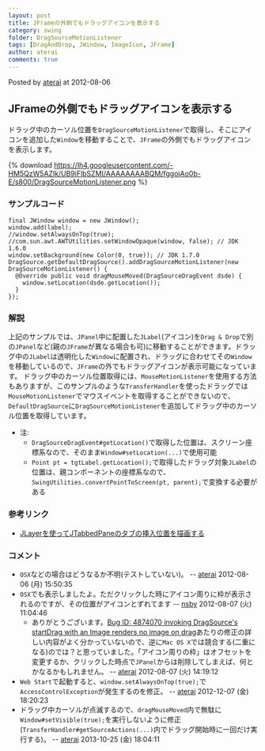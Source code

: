 ```yaml
---
layout: post
title: JFrameの外側でもドラッグアイコンを表示する
category: swing
folder: DragSourceMotionListener
tags: [DragAndDrop, JWindow, ImageIcon, JFrame]
author: aterai
comments: true
---
```


Posted by [aterai](http://terai.xrea.jp/aterai.html) at 2012-08-06

## JFrameの外側でもドラッグアイコンを表示する
ドラッグ中のカーソル位置を`DragSourceMotionListener`で取得し、そこにアイコンを追加した`Window`を移動することで、`JFrame`の外側でもドラッグアイコンを表示します。


{% download https://lh4.googleusercontent.com/-HM5QzW5AZlk/UB9iFlbSZMI/AAAAAAAABQM/fggojAo0b-E/s800/DragSourceMotionListener.png %}

### サンプルコード
<pre class="prettyprint"><code>final JWindow window = new JWindow();
window.add(label);
//window.setAlwaysOnTop(true);
//com.sun.awt.AWTUtilities.setWindowOpaque(window, false); // JDK 1.6.0
window.setBackground(new Color(0, true)); // JDK 1.7.0
DragSource.getDefaultDragSource().addDragSourceMotionListener(new DragSourceMotionListener() {
  @Override public void dragMouseMoved(DragSourceDragEvent dsde) {
    window.setLocation(dsde.getLocation());
  }
});
</code></pre>

### 解説
上記のサンプルでは、`JPanel`中に配置した`JLabel`(アイコン)を`Drag & Drop`で別の`JPanel`など(親の`JFrame`が異なる場合も可)に移動することができます。ドラッグ中の`JLabel`は透明化した`Window`に配置され、ドラッグに合わせてその`Window`を移動しているので、`JFrame`の外でもドラッグアイコンが表示可能になっています。
ドラッグ中のカーソル位置取得には、`MouseMotionListener`を使用する方法もありますが、このサンプルのような`TransferHandler`を使ったドラッグでは`MouseMotionListener`でマウスイベントを取得することができないので、`DefaultDragSource`に`DragSourceMotionListener`を追加してドラッグ中のカーソル位置を取得しています。

- 注:
    - `DragSourceDragEvent#getLocation()`で取得した位置は、スクリーン座標系なので、そのまま`Window#setLocation(...)`で使用可能
    - `Point pt = tgtLabel.getLocation();`で取得したドラッグ対象`JLabel`の位置は、親コンポーネントの座標系なので、`SwingUtilities.convertPointToScreen(pt, parent);`で変換する必要がある

<!-- dummy comment line for breaking list -->

### 参考リンク
- [JLayerを使ってJTabbedPaneのタブの挿入位置を描画する](http://terai.xrea.jp/Swing/DnDLayerTabbedPane.html)

<!-- dummy comment line for breaking list -->

### コメント
- `OSX`などの場合はどうなるか不明(テストしていない)。 -- [aterai](http://terai.xrea.jp/aterai.html) 2012-08-06 (月) 15:50:35
- `OSX`でも表示しましたよ。ただクリックした時にアイコン周りに枠が表示されるのですが、その位置がアイコンとずれてます -- [nsby](http://terai.xrea.jp/nsby.html) 2012-08-07 (火) 11:04:46
    - ありがとうございます。[Bug ID: 4874070 invoking DragSource's startDrag with an Image renders no image on drag](http://bugs.sun.com/bugdatabase/view_bug.do?bug_id=4874070)あたりの修正の詳しい内容がよく分かっていないので、逆に`Mac OS X`では競合する(二重になる)のでは？と思っていました。「アイコン周りの枠」はオフセットを変更するか、クリックした時点で`JPanel`からは削除してしまえば、何とかなるかもしれません。 -- [aterai](http://terai.xrea.jp/aterai.html) 2012-08-07 (火) 14:19:12
- `Web Start`で起動すると、`window.setAlwaysOnTop(true);`で`AccessControlException`が発生するのを修正。 -- [aterai](http://terai.xrea.jp/aterai.html) 2012-12-07 (金) 18:20:23
- ドラッグ中カーソルが点滅するので、`dragMouseMoved`内で無駄に`Window#setVisible(true);`を実行しないように修正(`TransferHandler#getSourceActions(...)`内でドラッグ開始時に一回だけ実行する)。 -- [aterai](http://terai.xrea.jp/aterai.html) 2013-10-25 (金) 18:04:11

<!-- dummy comment line for breaking list -->

